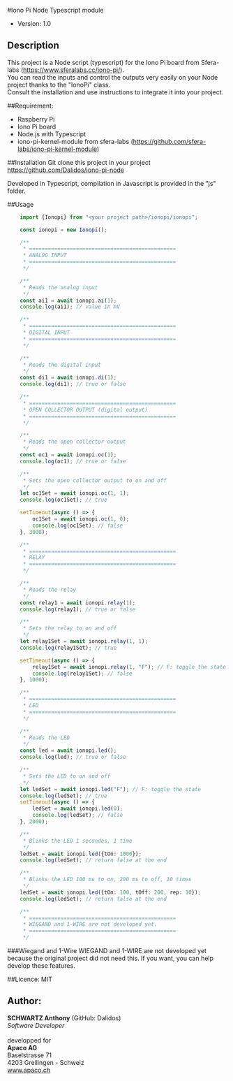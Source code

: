 #Iono Pi Node Typescript module
 * Version: 1.0
 
## Description
This project is a Node script (typescript) for the Iono Pi board from Sfera-labs (https://www.sferalabs.cc/iono-pi/). \
You can read the inputs and control the outputs very easily on your Node project thanks to the "IonoPi" class. \
Consult the installation and use instructions to integrate it into your project.

##Requirement:
- Raspberry Pi
- Iono Pi board
- Node.js with Typescript
- iono-pi-kernel-module from sfera-labs (https://github.com/sfera-labs/iono-pi-kernel-module)

##Installation
Git clone this project in your project\
https://github.com/Dalidos/iono-pi-node

Developed in Typescript, compilation in Javascript is provided in the "js" folder.

##Usage

```typescript
    import {Ionopi} from "<your project path>/ionopi/ionopi";

    const ionopi = new Ionopi();

    /**
     * ===============================================
     * ANALOG INPUT
     * ===============================================
     */

    /**
     * Reads the analog input
     */
    const ai1 = await ionopi.ai(1);
    console.log(ai1); // value in mV

    /**
     * ===============================================
     * DIGITAL INPUT
     * ===============================================
     */

    /**
     * Reads the digital input
     */
    const di1 = await ionopi.di(1);
    console.log(di1); // true or false

    /**
     * ===============================================
     * OPEN COLLECTOR OUTPUT (digital output)
     * ===============================================
     */

    /**
     * Reads the open collector output
     */
    const oc1 = await ionopi.oc(1);
    console.log(oc1); // true or false

    /**
     * Sets the open collector output to on and off
     */
    let oc1Set = await ionopi.oc(1, 1);
    console.log(oc1Set); // true

    setTimeout(async () => {
        oc1Set = await ionopi.oc(1, 0);
        console.log(oc1Set); // false
    }, 3000);

    /**
     * ===============================================
     * RELAY
     * ===============================================
     */

    /**
     * Reads the relay
     */
    const relay1 = await ionopi.relay(1);
    console.log(relay1); // true or false

    /**
     * Sets the relay to on and off
     */
    let relay1Set = await ionopi.relay(1, 1);
    console.log(relay1Set); // true

    setTimeout(async () => {
        relay1Set = await ionopi.relay(1, "F"); // F: toggle the state
        console.log(relay1Set); // false
    }, 1000);

    /**
     * ===============================================
     * LED
     * ===============================================
     */

    /**
     * Reads the LED
     */
    const led = await ionopi.led();
    console.log(led); // true or false

    /**
     * Sets the LED to on and off
     */
    let ledSet = await ionopi.led("F"); // F: toggle the state
    console.log(ledSet); // true
    setTimeout(async () => {
        ledSet = await ionopi.led(0);
        console.log(ledSet); // false
    }, 2000);

    /**
     * Blinks the LED 1 secondes, 1 time
     */
    ledSet = await ionopi.led({tOn: 1000});
    console.log(ledSet); // return false at the end

    /**
     * Blinks the LED 100 ms to on, 200 ms to off, 10 times
     */
    ledSet = await ionopi.led({tOn: 100, tOff: 200, rep: 10});
    console.log(ledSet); // return false at the end

    /**
     * ===============================================
     * WIEGAND and 1-WIRE are not developed yet.
     * ===============================================
     */
```
###Wiegand and 1-Wire
WIEGAND and 1-WIRE are not developed yet because the original project did not need this. If you want, you can help develop these features.

##Licence:
MIT

## Author:
**SCHWARTZ Anthony** (GitHub: Dalidos)\
_Software Developer_\
\
developped for\
**Apaco AG**\
Baselstrasse 71\
4203 Grellingen - Schweiz\
www.apaco.ch
